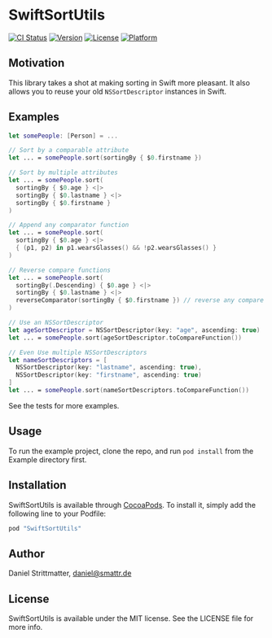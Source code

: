 # SwiftSortUtils

[![CI Status](https://img.shields.io/travis/dsmatter/SwiftSortUtils.svg?style=flat)](https://travis-ci.org/dsmatter/SwiftSortUtils.svg?branch=master)
[![Version](https://img.shields.io/cocoapods/v/SwiftSortUtils.svg?style=flat)](http://cocoapods.org/pods/SwiftSortUtils)
[![License](https://img.shields.io/cocoapods/l/SwiftSortUtils.svg?style=flat)](http://cocoapods.org/pods/SwiftSortUtils)
[![Platform](https://img.shields.io/cocoapods/p/SwiftSortUtils.svg?style=flat)](http://cocoapods.org/pods/SwiftSortUtils)

## Motivation

This library takes a shot at making sorting in Swift more pleasant. It also allows you to reuse your old `NSSortDescriptor` instances in Swift.

## Examples

```swift
let somePeople: [Person] = ...

// Sort by a comparable attribute
let ... = somePeople.sort(sortingBy { $0.firstname })

// Sort by multiple attributes
let ... = somePeople.sort(
  sortingBy { $0.age } <|>
  sortingBy { $0.lastname } <|>
  sortingBy { $0.firstname }
)

// Append any comparator function
let ... = somePeople.sort(
  sortingBy { $0.age } <|>
  { (p1, p2) in p1.wearsGlasses() && !p2.wearsGlasses() }
)

// Reverse compare functions
let ... = somePeople.sort(
  sortingBy(.Descending) { $0.age } <|>
  sortingBy { $0.lastname } <|>
  reverseComparator(sortingBy { $0.firstname }) // reverse any compare function
)

// Use an NSSortDescriptor
let ageSortDescriptor = NSSortDescriptor(key: "age", ascending: true)
let ... = somePeople.sort(ageSortDescriptor.toCompareFunction())

// Even Use multiple NSSortDescriptors
let nameSortDescriptors = [
  NSSortDescriptor(key: "lastname", ascending: true),
  NSSortDescriptor(key: "firstname", ascending: true)
]
let ... = somePeople.sort(nameSortDescriptors.toCompareFunction())
```

See the tests for more examples.

## Usage

To run the example project, clone the repo, and run `pod install` from the Example directory first.

## Installation

SwiftSortUtils is available through [CocoaPods](http://cocoapods.org). To install
it, simply add the following line to your Podfile:

```ruby
pod "SwiftSortUtils"
```

## Author

Daniel Strittmatter, daniel@smattr.de

## License

SwiftSortUtils is available under the MIT license. See the LICENSE file for more info.
